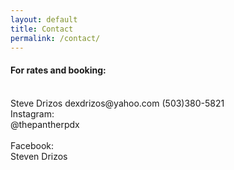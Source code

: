```yaml
---
layout: default
title: Contact
permalink: /contact/
---
```


#### For rates and booking:  
<br>
Steve Drizos  
dexdrizos@yahoo.com  
(503)380-5821   
<br>

<div class="row">
  <div class="col-2">
  Instagram:
  <br> 
  @thepantherpdx  
  </div>
  <div class="col-9">
  <!--Instagram
   <button type="button" class="btn btn-ins"><i class="fab fa-instagram pr-1"></i> Instagram</button>
-->
  </div>
</div>

<br>
<div class="row">
  <div class="col-2"> 
  Facebook:  
  <br>
  Steven Drizos  
  </div>
  <div class="col-9"> 
  <!--Facebook
   <button type="button" class="btn btn-fb"><i class="fab fa-facebook-f pr-1"></i> Facebook</button>
-->
  </div>
</div>
<br><br>

